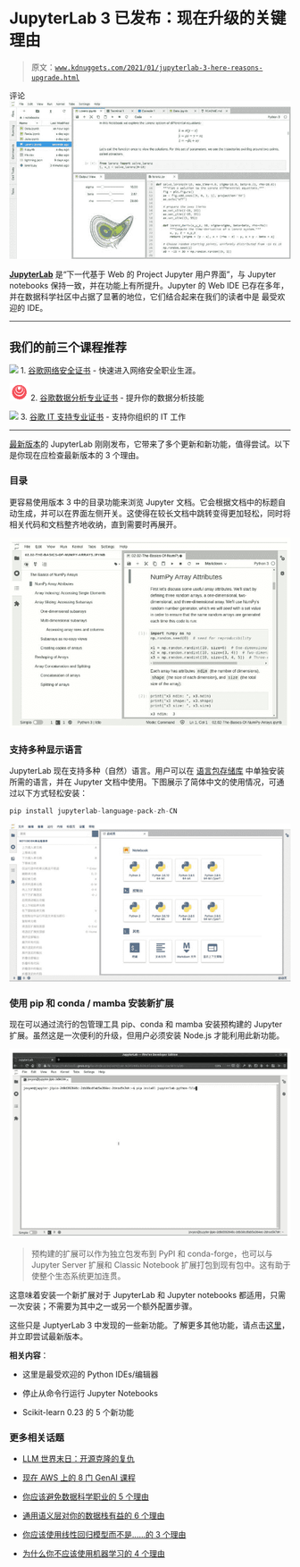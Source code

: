 # JupyterLab 3 已发布：现在升级的关键理由

> 原文：[`www.kdnuggets.com/2021/01/jupyterlab-3-here-reasons-upgrade.html`](https://www.kdnuggets.com/2021/01/jupyterlab-3-here-reasons-upgrade.html)

评论![图片](img/e97cf91e43d1d18c30aeb2cb9f251fad.png)

**[JupyterLab](https://jupyterlab.readthedocs.io/en/stable/)** 是“下一代基于 Web 的 Project Jupyter 用户界面”，与 Jupyter notebooks 保持一致，并在功能上有所提升。Jupyter 的 Web IDE 已存在多年，并在数据科学社区中占据了显著的地位，它们结合起来在我们的读者中是 最受欢迎的 IDE。

* * *

## 我们的前三个课程推荐

![](img/0244c01ba9267c002ef39d4907e0b8fb.png) 1\. [谷歌网络安全证书](https://www.kdnuggets.com/google-cybersecurity) - 快速进入网络安全职业生涯。

![](img/e225c49c3c91745821c8c0368bf04711.png) 2\. [谷歌数据分析专业证书](https://www.kdnuggets.com/google-data-analytics) - 提升你的数据分析技能

![](img/0244c01ba9267c002ef39d4907e0b8fb.png) 3\. [谷歌 IT 支持专业证书](https://www.kdnuggets.com/google-itsupport) - 支持你组织的 IT 工作

* * *

[最新版本](https://blog.jupyter.org/jupyterlab-3-0-is-out-4f58385e25bb)的 JupyterLab 刚刚发布，它带来了多个更新和新功能，值得尝试。以下是你现在应检查最新版本的 3 个理由。

### 目录

更容易使用版本 3 中的目录功能来浏览 Jupyter 文档。它会根据文档中的标题自动生成，并可以在界面左侧开关。这使得在较长文档中跳转变得更加轻松，同时将相关代码和文档整齐地收纳，直到需要时再展开。

![图片](img/a5a0ac064a941425e9fe5c5b157f27e9.png)

### 支持多种显示语言

JupyterLab 现在支持多种（自然）语言。用户可以在 [语言包存储库](https://github.com/jupyterlab/language-packs/) 中单独安装所需的语言，并在 Jupyter 文档中使用。下图展示了简体中文的使用情况，可通过以下方式轻松安装：

```py
pip install jupyterlab-language-pack-zh-CN
```

![图片](img/b4e651593f416ba172b53f9ad5862c9c.png)

### 使用 pip 和 conda / mamba 安装新扩展

现在可以通过流行的包管理工具 pip、conda 和 mamba 安装预构建的 Jupyter 扩展。虽然这是一次便利的升级，但用户必须安装 Node.js 才能利用此新功能。

![图片](img/0944635497449c19a46cc1b918f7d661.png)

> 预构建的扩展可以作为独立包发布到 PyPI 和 conda-forge，也可以与 Jupyter Server 扩展和 Classic Notebook 扩展打包到现有包中。这有助于使整个生态系统更加连贯。

这意味着安装一个新扩展对于 JupyterLab 和 Jupyter notebooks 都适用，只需一次安装；不需要为其中之一或另一个额外配置步骤。

这些只是 JuptyerLab 3 中发现的一些新功能。了解更多其他功能，请点击[这里](https://blog.jupyter.org/jupyterlab-3-0-is-out-4f58385e25bb)，并立即尝试最新版本。

**相关内容**：

+   这里是最受欢迎的 Python IDEs/编辑器

+   停止从命令行运行 Jupyter Notebooks

+   Scikit-learn 0.23 的 5 个新功能

### 更多相关话题

+   [LLM 世界末日：开源克隆的复仇](https://www.kdnuggets.com/2023/05/llm-apocalypse-revenge-open-source-clones.html)

+   [现在 AWS 上的 8 门 GenAI 课程](https://www.kdnuggets.com/top-8-genai-courses-for-aws-to-take-now)

+   [你应该避免数据科学职业的 5 个理由](https://www.kdnuggets.com/2022/04/top-5-reasons-avoid-data-science-career.html)

+   [通用语义层对你的数据栈有益的 6 个理由](https://www.kdnuggets.com/2024/01/cube-6-reasons-why-a-universal-semantic-layer-is-beneficial)

+   [你应该使用线性回归模型而不是……的 3 个理由](https://www.kdnuggets.com/2021/08/3-reasons-linear-regression-instead-neural-networks.html)

+   [为什么你不应该使用机器学习的 4 个理由](https://www.kdnuggets.com/2021/12/4-reasons-shouldnt-machine-learning.html)
